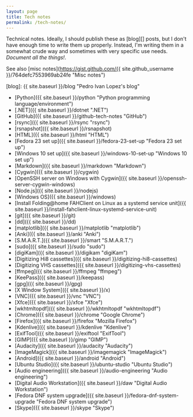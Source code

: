```yaml
---
layout: page
title: Tech notes
permalink: /tech-notes/
---
```


Technical notes. Ideally, I should publish these as [blog][] posts, but I don't
have enough time to write them up properly. Instead, I'm writing them in a
somewhat crude way and sometimes with very specific use needs. *Document all
the things!*.

See also
[misc notes](https://gist.github.com/{{ site.github_username }}/764defc7553969ab24fe "Misc notes")

[blog]: {{ site.baseurl }}/blog "Pedro Ivan Lopez's blog"

- [Python]({{ site.baseurl }}/python "Python programming language/environment")
- [.NET]({{ site.baseurl }}/dotnet ".NET")
- [GitHub]({{ site.baseurl }}/github-tech-notes "GitHub")
- [rsync]({{ site.baseurl }}/rsync "rsync")
- [rsnapshot]({{ site.baseurl }}/rsnapshot)
- [HTML]({{ site.baseurl }}/html "HTML")
- [Fedora 23 set up]({{ site.baseurl }}/fedora-23-set-up "Fedora 23 set up")
- [Windows 10 set up]({{ site.baseurl }}/windows-10-set-up "Windows 10 set up")
- [Markdown]({{ site.baseurl }}/markdown "Markdown")
- [Cygwin]({{ site.baseurl }}/cygwin)
- [OpenSSH server on Windows with Cygwin]({{ site.baseurl }}/openssh-server-cygwin-windows)
- [Node.js]({{ site.baseurl }}/nodejs)
- [Windows OS]({{ site.baseurl }}/windows)
- [Install Folding@home FAHClient on Linux as a systemd service unit]({{ site.baseurl }}/install-fahclient-linux-systemd-service-unit)
- [git]({{ site.baseurl }}/git)
- [dd]({{ site.baseurl }}/dd)
- [matplotlib]({{ site.baseurl }}/matplotlib "matplotlib")
- [Anki]({{ site.baseurl }}/anki "Anki")
- [S.M.A.R.T.]({{ site.baseurl }}/smart "S.M.A.R.T.")
- [sudo]({{ site.baseurl }}/sudo "sudo")
- [digiKam]({{ site.baseurl }}/digikam "digiKam")
- [Digitizing Hi8 cassettes]({{ site.baseurl }}/digitizing-hi8-cassettes)
- [Digitizing VHS cassettes]({{ site.baseurl }}/digitizing-vhs-cassettes)
- [ffmpeg]({{ site.baseurl }}/ffmpeg "ffmpeg")
- [KeePass]({{ site.baseurl }}/keepass)
- [gpg]({{ site.baseurl }}/gpg)
- [X Window System]({{ site.baseurl }}/x)
- [VNC]({{ site.baseurl }}/vnc "VNC")
- [Xfce]({{ site.baseurl }}/xfce "Xfce")
- [wkhtmltopdf]({{ site.baseurl }}/wkhtmltopdf "wkhtmltopdf")
- [Chrome]({{ site.baseurl }}/chrome "Google Chrome")
- [Firefox]({{ site.baseurl }}/firefox "Mozilla Firefox")
- [Kdenlive]({{ site.baseurl }}/kdenlive "Kdenlive")
- [ExifTool]({{ site.baseurl }}/exiftool "ExifTool")
- [GIMP]({{ site.baseurl }}/gimp "GIMP")
- [Audacity]({{ site.baseurl }}/audacity "Audacity")
- [ImageMagick]({{ site.baseurl }}/imagemagick "ImageMagick")
- [Android]({{ site.baseurl }}/android "Android")
- [Ubuntu Studio]({{ site.baseurl }}/ubuntu-studio "Ubuntu Studio")
- [Audio engineering]({{ site.baseurl }}/audio-engineering "Audio engineering")
- [Digital Audio Workstation]({{ site.baseurl }}/daw "Digital Audio Workstation")
- [Fedora DNF system upgrade]({{ site.baseurl }}/fedora-dnf-system-upgrade "Fedora DNF system upgrade")
- [Skype]({{ site.baseurl }}/skype "Skype")
